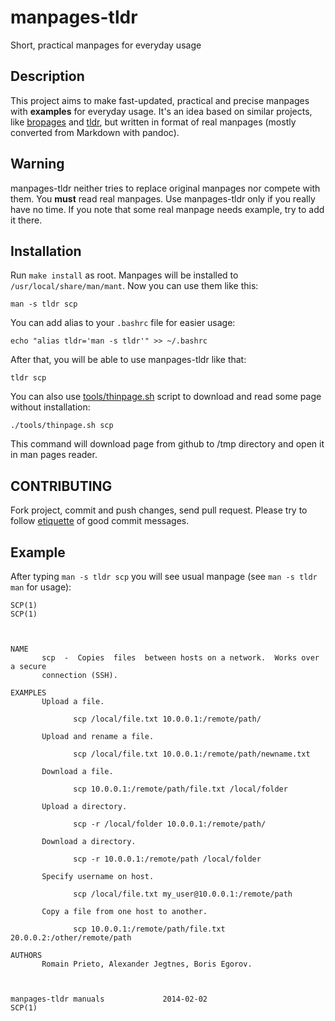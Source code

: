 manpages-tldr
=============

Short, practical manpages for everyday usage

Description
-----------

This project aims to make fast-updated, practical and precise manpages with
**examples** for everyday usage. It's an idea based on similar projects, like
[bropages](http://bropages.org/) and [tldr](https://github.com/rprieto/tldr),
but written in format of real manpages (mostly converted from Markdown with
pandoc).

Warning
-------

manpages-tldr neither tries to replace original manpages nor compete with them.
You **must** read real manpages. Use manpages-tldr only if you really have no
time. If you note that some real manpage needs example, try to add it there.

Installation
------------

Run `make install` as root. Manpages will be installed to
`/usr/local/share/man/mant`. Now you can use them like this:

    man -s tldr scp

You can add alias to your `.bashrc` file for easier usage:

    echo "alias tldr='man -s tldr'" >> ~/.bashrc

After that, you will be able to use manpages-tldr like that:

    tldr scp

You can also use [tools/thinpage.sh](tools/thinpage.sh) script to download and
read some page without installation:

    ./tools/thinpage.sh scp

This command will download page from github to /tmp directory and open it in
man pages reader.

CONTRIBUTING
------------

Fork project, commit and push changes, send pull request.
Please try to follow
[etiquette](http://tbaggery.com/2008/04/19/a-note-about-git-commit-messages.html)
of good commit messages.

Example
-------

After typing `man -s tldr scp` you will see usual manpage (see `man -s tldr man`
for usage):

    SCP(1)                                                                  SCP(1)
    
    
    
    NAME
           scp  -  Copies  files  between hosts on a network.  Works over a secure
           connection (SSH).
    
    EXAMPLES
           Upload a file.
    
                  scp /local/file.txt 10.0.0.1:/remote/path/
    
           Upload and rename a file.
    
                  scp /local/file.txt 10.0.0.1:/remote/path/newname.txt
    
           Download a file.
    
                  scp 10.0.0.1:/remote/path/file.txt /local/folder
    
           Upload a directory.
    
                  scp -r /local/folder 10.0.0.1:/remote/path/
    
           Download a directory.
    
                  scp -r 10.0.0.1:/remote/path /local/folder
    
           Specify username on host.
    
                  scp /local/file.txt my_user@10.0.0.1:/remote/path
    
           Copy a file from one host to another.
    
                  scp 10.0.0.1:/remote/path/file.txt 20.0.0.2:/other/remote/path
    
    AUTHORS
           Romain Prieto, Alexander Jegtnes, Boris Egorov.
    
    
    
    manpages-tldr manuals             2014-02-02                            SCP(1)
